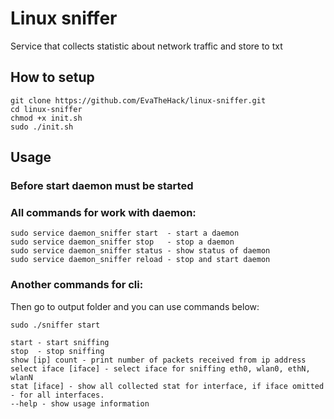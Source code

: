 # Linux sniffer
Service that collects statistic about network traffic and store to txt

## How to setup

```
git clone https://github.com/EvaTheHack/linux-sniffer.git
cd linux-sniffer
chmod +x init.sh
sudo ./init.sh
```

## Usage 
### Before start daemon must be started
### All commands for work with daemon:
```
sudo service daemon_sniffer start  - start a daemon
sudo service daemon_sniffer stop   - stop a daemon
sudo service daemon_sniffer status - show status of daemon
sudo service daemon_sniffer reload - stop and start daemon
```

### Another commands for cli:

Then go to output folder and you can use commands below:
```
sudo ./sniffer start
```

```
start - start sniffing 
stop  - stop sniffing 
show [ip] count - print number of packets received from ip address
select iface [iface] - select iface for sniffing eth0, wlan0, ethN, wlanN
stat [iface] - show all collected stat for interface, if iface omitted - for all interfaces. 
--help - show usage information
```